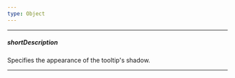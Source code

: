 ```yaml
---
type: Object
---
```

---
##### shortDescription
Specifies the appearance of the tooltip's shadow.

---
